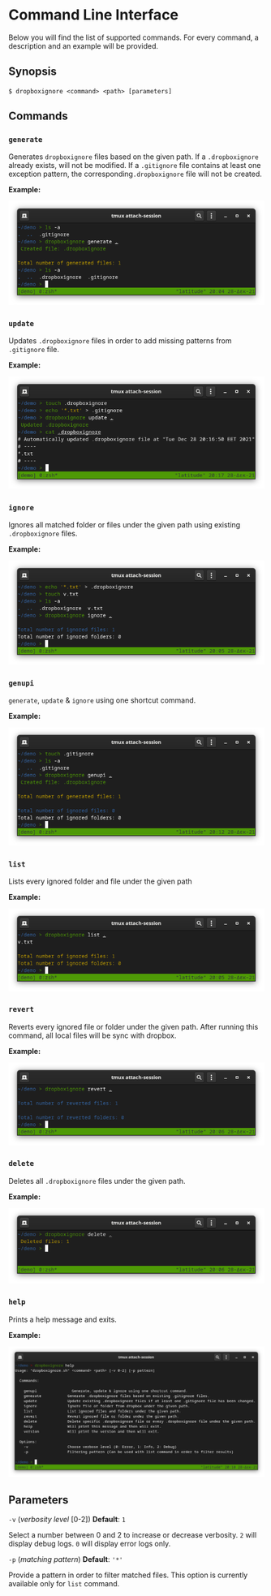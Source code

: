 # Command Line Interface

Below you will find the list of supported  commands. For every command, a description and an example will be provided.

## Synopsis

```shell
$ dropboxignore <command> <path> [parameters]
```
## Commands

### `generate`

Generates `dropboxignore` files based on the given path. If a `.dropboxignore` already exists, will not be modified.
If a `.gitignore` file contains at least one exception pattern, the corresponding`.dropboxignore` file will not be
created.

**Example:**

![generate example](static/screenshots/generate.png)

### `update`

Updates `.dropboxignore` files in order to add missing patterns from `.gitignore` file.

**Example:**

![update example](static/screenshots/update.png)

### `ignore`

Ignores all matched folder or files under the given path using existing `.dropboxignore` files.

**Example:**

![ignore example](static/screenshots/ignore.png)

### `genupi`

`generate`, `update` & `ignore` using one shortcut command.

**Example:**

![genupi example](static/screenshots/genupi.png)

### `list`

Lists every ignored folder and file under the given path

**Example:**

![list example](static/screenshots/list.png)

### `revert`

Reverts every ignored file or folder under the given path. After running this command, all local files will be sync
with dropbox.

**Example:**

![revert example](static/screenshots/revert.png)

### `delete`

Deletes all `.dropboxignore` files under the given path.

**Example:**

![delete example](static/screenshots/delete.png)

### `help`

Prints a help message and exits.

**Example:**

![help example](static/screenshots/help.png)

## Parameters

`-v` (_verbosity level_ [0-2]) **Default**: `1`

Select a number between 0 and 2 to increase or decrease verbosity. `2` will display debug logs. `0` will display error
logs only.

`-p` (_matching pattern_) **Default**: `'*'`

Provide a pattern in order to filter matched files. This option is currently available only for `list` command.
